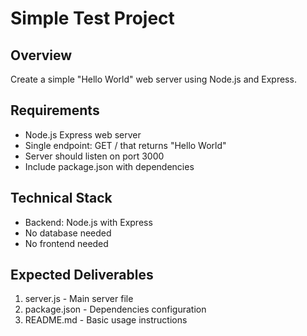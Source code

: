 # Simple Test Project

## Overview
Create a simple "Hello World" web server using Node.js and Express.

## Requirements
- Node.js Express web server
- Single endpoint: GET / that returns "Hello World"
- Server should listen on port 3000
- Include package.json with dependencies

## Technical Stack
- Backend: Node.js with Express
- No database needed
- No frontend needed

## Expected Deliverables
1. server.js - Main server file
2. package.json - Dependencies configuration
3. README.md - Basic usage instructions
